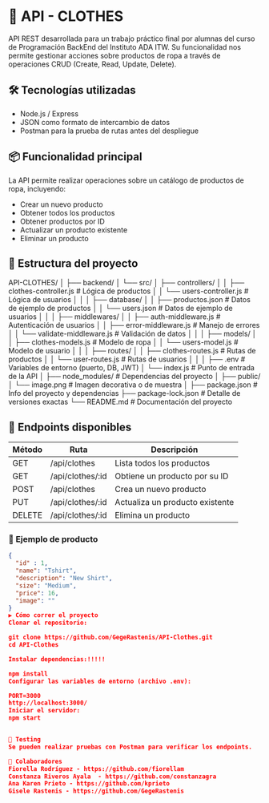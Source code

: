 # 👗 API - CLOTHES

API REST desarrollada para un trabajo práctico final por alumnas del curso de Programación BackEnd del Instituto ADA ITW. Su funcionalidad nos permite gestionar acciones sobre productos de ropa a través de operaciones CRUD (Create, Read, Update, Delete).

## 🛠️ Tecnologías utilizadas

- Node.js / Express
- JSON como formato de intercambio de datos
- Postman para la prueba de rutas antes del despliegue

## 📦 Funcionalidad principal

La API permite realizar operaciones sobre un catálogo de productos de ropa, incluyendo:

- Crear un nuevo producto
- Obtener todos los productos
- Obtener productos por ID
- Actualizar un producto existente
- Eliminar un producto

## 📁 Estructura del proyecto

API-CLOTHES/
│
├── backend/
│   └── src/
│       ├── controllers/
│       │   ├── clothes-controller.js        # Lógica de productos
│       │   └── users-controller.js          # Lógica de usuarios
│       │
│       ├── database/
│       │   ├── productos.json               # Datos de ejemplo de productos
│       │   └── users.json                   # Datos de ejemplo de usuarios
│       │
│       ├── middlewares/
│       │   ├── auth-middleware.js           # Autenticación de usuarios
│       │   ├── error-middleware.js          # Manejo de errores
│       │   └── validate-middleware.js       # Validación de datos
│       │
│       ├── models/
│       │   ├── clothes-models.js            # Modelo de ropa
│       │   └── users-model.js               # Modelo de usuario
│       │
│       ├── routes/
│       │   ├── clothes-routes.js            # Rutas de productos
│       │   └── user-routes.js               # Rutas de usuarios
│       │
│       ├── .env                             # Variables de entorno (puerto, DB, JWT)
│       └── index.js                         # Punto de entrada de la API
│
├── node_modules/                            # Dependencias del proyecto
│
├── public/
│   └── image.png                            # Imagen decorativa o de muestra
│
├── package.json                             # Info del proyecto y dependencias
├── package-lock.json                        # Detalle de versiones exactas
└── README.md                                # Documentación del proyecto


## 🔗 Endpoints disponibles

| Método | Ruta               | Descripción                         |
|--------|--------------------|-------------------------------------|
| GET    | /api/clothes       | Lista todos los productos           |
| GET    | /api/clothes/:id   | Obtiene un producto por su ID       |
| POST   | /api/clothes       | Crea un nuevo producto              |
| PUT    | /api/clothes/:id   | Actualiza un producto existente     |
| DELETE | /api/clothes/:id   | Elimina un producto                 |

### 📌 Ejemplo de producto

```json
{
  "id" : 1, 
  "name": "Tshirt",
  "description": "New Shirt",
  "size": "Medium",
  "price": 16,
  "image": ""
}
▶️ Cómo correr el proyecto
Clonar el repositorio:

git clone https://github.com/GegeRastenis/API-Clothes.git
cd API-Clothes

Instalar dependencias:!!!!!

npm install
Configurar las variables de entorno (archivo .env):

PORT=3000
http://localhost:3000/
Iniciar el servidor:
npm start


🧪 Testing
Se pueden realizar pruebas con Postman para verificar los endpoints.

🤝 Colaboradores
Fiorella Rodríguez - https://github.com/fiorellam
Constanza Riveros Ayala  - https://github.com/constanzagra
Ana Karen Prieto - https://github.com/kprieto
Gisele Rastenis - https://github.com/GegeRastenis
